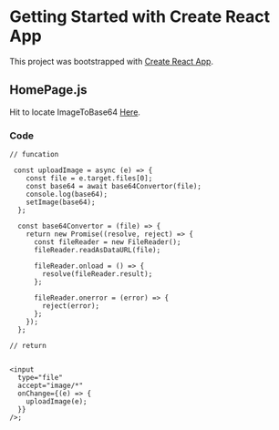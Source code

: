 # Getting Started with Create React App

This project was bootstrapped with [Create React App](https://github.com/facebook/create-react-app).

## HomePage.js

Hit to locate ImageToBase64  [Here](https://github.com/mbganesh/ImageToBase64WithReact/blob/master/src/componets/Home.js).

### Code

```
// funcation

 const uploadImage = async (e) => {
    const file = e.target.files[0];
    const base64 = await base64Convertor(file);
    console.log(base64);
    setImage(base64);
  };

  const base64Convertor = (file) => {
    return new Promise((resolve, reject) => {
      const fileReader = new FileReader();
      fileReader.readAsDataURL(file);

      fileReader.onload = () => {
        resolve(fileReader.result);
      };

      fileReader.onerror = (error) => {
        reject(error);
      };
    });
  };

// return


<input
  type="file"
  accept="image/*"
  onChange={(e) => {
    uploadImage(e);
  }}
/>;

        
        
```
